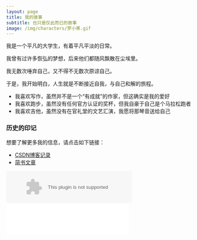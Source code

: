 ```yaml
---
layout: page
title: 我的故事
subtitle: 也只是仅此而已的故事
image: /img/characters/罗小黑.gif
---
```


我是一个平凡的大学生，有着平凡平淡的日常。

我曾有过许多恢弘的梦想，后来他们都随风飘散在尘埃里。

我无数次唾弃自己，又不得不无数次原谅自己。

于是，我开始明白，人生就是不断接近自我，与自己和解的旅程。

- 我喜欢写作，虽然并不是一个“有成就”的作家，但这确实是我的爱好
- 我喜欢跑步，虽然没有任何官方认证的奖杯，但我自豪于自己是个马拉松跑者
- 我喜欢吉他，虽然没有在官礼堂的文艺汇演，我愿将那琴音送给自己


### 历史的印记

想要了解更多我的信息，请点击如下链接：

- [CSDN博客记录](http://write.blog.csdn.net/postlist?t=top&id=49383511)
- [简书文章](http://www.jianshu.com/u/f9fc7dd44d54)

<embed src="//music.163.com/style/swf/widget.swf?sid=27836172&type=2&auto=0&width=320&height=66" width="340" height="86"  allowNetworking="all">

<iframe frameborder="no" border="0" marginwidth="0" marginheight="0" width=330 height=86 src="//music.163.com/outchain/player?type=2&id=27836172&auto=0&height=66">

### 友链

- [牧师的网站](http://mushix.cc)


<!-- UY BEGIN -->
<div id="uyan_frame"></div>
<script type="text/javascript" src="http://v2.uyan.cc/code/uyan.js"></script>
<!-- UY END -->

